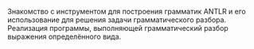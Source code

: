 Знакомство с инструментом для построения грамматик ANTLR и его
использование для решения задачи грамматического разбора.
Реализация программы, выполняющей грамматический разбор
выражения определённого вида.
